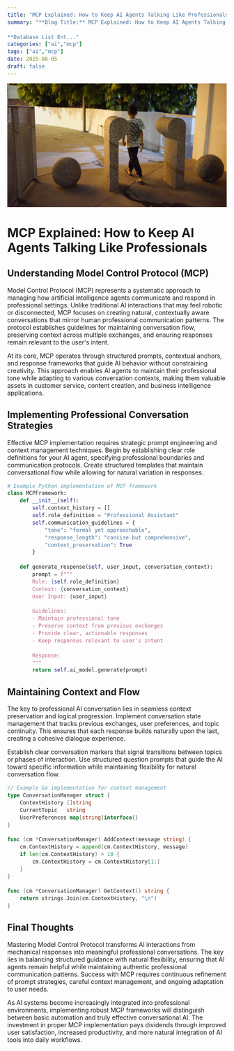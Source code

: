 ```yaml
---
title: "MCP Explained: How to Keep AI Agents Talking Like Professionals"
summary: "**Blog Title:** MCP Explained: How to Keep AI Agents Talking Like Professionals

**Database List Ent..."
categories: ["ai","mcp"]
tags: ["ai","mcp"]
date: 2025-08-05
draft: false
---
```

![landscape](cover.jpg "Photos by nenjo")
# MCP Explained: How to Keep AI Agents Talking Like Professionals

## Understanding Model Control Protocol (MCP)

Model Control Protocol (MCP) represents a systematic approach to managing how artificial intelligence agents communicate and respond in professional settings. Unlike traditional AI interactions that may feel robotic or disconnected, MCP focuses on creating natural, contextually aware conversations that mirror human professional communication patterns. The protocol establishes guidelines for maintaining conversation flow, preserving context across multiple exchanges, and ensuring responses remain relevant to the user's intent.

At its core, MCP operates through structured prompts, contextual anchors, and response frameworks that guide AI behavior without constraining creativity. This approach enables AI agents to maintain their professional tone while adapting to various conversation contexts, making them valuable assets in customer service, content creation, and business intelligence applications.

## Implementing Professional Conversation Strategies

Effective MCP implementation requires strategic prompt engineering and context management techniques. Begin by establishing clear role definitions for your AI agent, specifying professional boundaries and communication protocols. Create structured templates that maintain conversational flow while allowing for natural variation in responses.

```python
# Example Python implementation of MCP framework
class MCPFramework:
    def __init__(self):
        self.context_history = []
        self.role_definition = "Professional Assistant"
        self.communication_guidelines = {
            "tone": "formal yet approachable",
            "response_length": "concise but comprehensive",
            "context_preservation": True
        }
    
    def generate_response(self, user_input, conversation_context):
        prompt = f"""
        Role: {self.role_definition}
        Context: {conversation_context}
        User Input: {user_input}
        
        Guidelines:
        - Maintain professional tone
        - Preserve context from previous exchanges
        - Provide clear, actionable responses
        - Keep responses relevant to user's intent
        
        Response:
        """
        return self.ai_model.generate(prompt)
```

## Maintaining Context and Flow

The key to professional AI conversation lies in seamless context preservation and logical progression. Implement conversation state management that tracks previous exchanges, user preferences, and topic continuity. This ensures that each response builds naturally upon the last, creating a cohesive dialogue experience.

Establish clear conversation markers that signal transitions between topics or phases of interaction. Use structured question prompts that guide the AI toward specific information while maintaining flexibility for natural conversation flow.

```go
// Example Go implementation for context management
type ConversationManager struct {
    ContextHistory []string
    CurrentTopic   string
    UserPreferences map[string]interface{}
}

func (cm *ConversationManager) AddContext(message string) {
    cm.ContextHistory = append(cm.ContextHistory, message)
    if len(cm.ContextHistory) > 10 {
        cm.ContextHistory = cm.ContextHistory[1:]
    }
}

func (cm *ConversationManager) GetContext() string {
    return strings.Join(cm.ContextHistory, "\n")
}
```

## Final Thoughts

Mastering Model Control Protocol transforms AI interactions from mechanical responses into meaningful professional conversations. The key lies in balancing structured guidance with natural flexibility, ensuring that AI agents remain helpful while maintaining authentic professional communication patterns. Success with MCP requires continuous refinement of prompt strategies, careful context management, and ongoing adaptation to user needs.

As AI systems become increasingly integrated into professional environments, implementing robust MCP frameworks will distinguish between basic automation and truly effective conversational AI. The investment in proper MCP implementation pays dividends through improved user satisfaction, increased productivity, and more natural integration of AI tools into daily workflows.
    